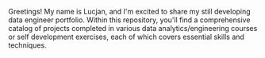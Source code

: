 Greetings! My name is Lucjan, and I'm excited to share my still developing data engineer portfolio. Within this repository, you'll find a comprehensive catalog of projects completed in various data analytics/engineering courses or self development exercises, each of which covers essential skills and techniques.
